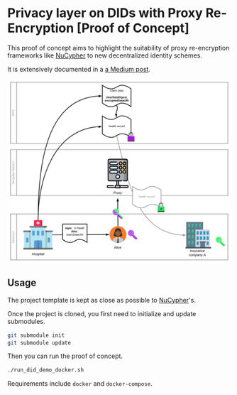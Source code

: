 # Privacy layer on DIDs with Proxy Re-Encryption [Proof of Concept]

This proof of concept aims to highlight the suitability of proxy re-encryption frameworks like [NuCypher](https://www.nucypher.com/) to new decentralized identity schemes.

It is extensively documented in a [a Medium post](https://medium.com/@teamtech/).

![Architecture of the proof of concept](./design.svg)

## Usage

The project template is kept as close as possible to [NuCypher](https://github.com/nucypher/nucypher)'s.

Once the project is cloned, you first need to initialize and update submodules.

```sh
git submodule init
git submodule update
```

Then you can run the proof of concept.

```sh
./run_did_demo_docker.sh
```

Requirements include `docker` and `docker-compose`.